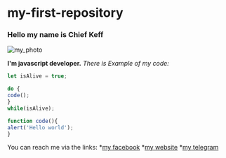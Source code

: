 # my-first-repository

### Hello my name is Chief Keff

![my_photo](https://hollywoodlife.com/wp-content/uploads/2018/06/Chief-Keef-5-Things-embed-1.jpg)


**I'm javascript developer.**
*There is Example of my code:*
```javascript
let isAlive = true;

do {
code();
}
while(isAlive);

function code(){
alert('Hello world');
}
```
You can reach me via the links:
*[my facebook](http://github.com)
*[my website](http://github.com)
*[my telegram](http://github.com)
